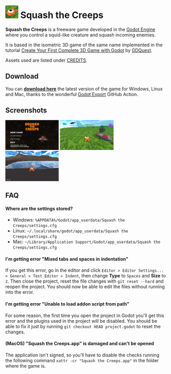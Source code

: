 # <img src="icon.png" width="40px" height="40px"/> Squash the Creeps 

**Squash the Creeps** is a freeware game developed in the [Godot Engine](https://godotengine.org/) where you control a squid-like creature and squash incoming enemies.

It is based in the isometric 3D game of the same name implemented in the tutorial [Create Your First Complete 3D Game with Godot](https://youtu.be/YiE9tcoCfhE) by [GDQuest](https://www.gdquest.com/).

Assets used are listed under [CREDITS](repo/CREDITS.md).

## Download

You can **[download here](https://github.com/telmotrooper/squash-the-creeps/releases/latest)** the latest version of the game for Windows, Linux and Mac, thanks to the wonderful [Godot Export](https://github.com/firebelley/godot-export) GitHub Action.

## Screenshots

<p float="left">
<img src="repo/screenshot_menu.jpg" width="33%" />
<img src="repo/screenshot_ingame.jpg" width="33%" />
<img src="repo/screenshot_ingame2.jpg" width="33%" />
</p>

## FAQ

#### **Where are the settings stored?**

* Windows: `%APPDATA%/Godot/app_userdata/Squash the Creeps/settings.cfg`
* Linux: `~/.local/share/godot/app_userdata/Squash the Creeps/settings.cfg`
* Mac: `~/Library/Application Support/Godot/app_userdata/Squash the Creeps/settings.cfg`

#### **I'm getting error "Mixed tabs and spaces in indentation"**

If you get this error, go in the editor and click `Editor > Editor Settings... > General > Text Editor > Indent`, then change **Type** to `Spaces` and **Size** to `2`. Then close the project, reset the file changes with `git reset --hard` and reopen the project. You should now be able to edit the files without running into the error.

#### **I'm getting error "Unable to load addon script from path"**
For some reason, the first time you open the project in Godot you'll get this error and the plugins used in the project will be disabled. You should be able to fix it just by running `git checkout HEAD project.godot` to reset the changes.

#### **(MacOS) "Squash the Creeps.app" is damaged and can't be opened**

The application isn't signed, so you'll have to disable the checks running the following command `xattr -cr "Squash the Creeps.app"` in the folder where the game is.
